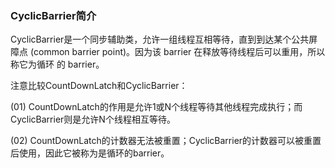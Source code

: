 ### CyclicBarrier简介

CyclicBarrier是一个同步辅助类，允许一组线程互相等待，直到到达某个公共屏障点 (common barrier point)。因为该 barrier 在释放等待线程后可以重用，所以称它为循环 的 barrier。

注意比较CountDownLatch和CyclicBarrier：

(01) CountDownLatch的作用是允许1或N个线程等待其他线程完成执行；而CyclicBarrier则是允许N个线程相互等待。

(02) CountDownLatch的计数器无法被重置；CyclicBarrier的计数器可以被重置后使用，因此它被称为是循环的barrier。